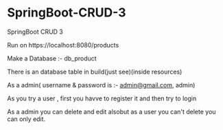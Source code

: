 # SpringBoot-CRUD-3
SpringBoot CRUD 3


Run on https://localhost:8080/products

Make a Database :- db_product

There is an database table in build(just see)(inside resources)

As a admin( username & password is :- admin@gmail.com, admin)

As you try a user , first you havve to register it and then try to login

As a admin you can delete and edit alsobut as a user you can't delete you can only edit. 
